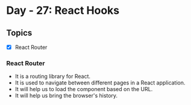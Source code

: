 # Day - 27: React Hooks

## Topics

- [x] React Router

### React Router

- It is a routing library for React.
- It is used to navigate between different pages in a React application.
- It will help us to load the component based on the URL.
- It will help us bring the browser's history.
